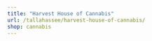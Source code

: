 ```yaml
---
title: "Harvest House of Cannabis"
url: /tallahassee/harvest-house-of-cannabis/
shop: cannabis
---
```

